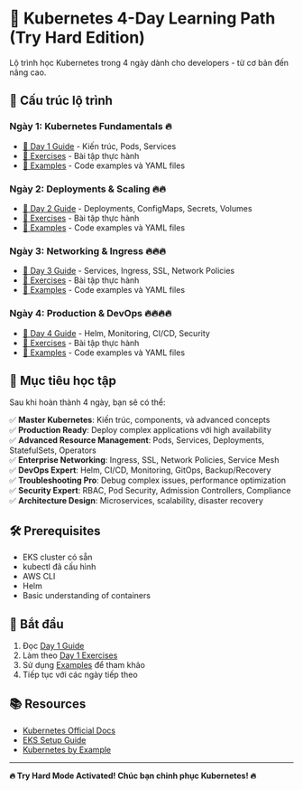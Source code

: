 # 🚀 Kubernetes 4-Day Learning Path (Try Hard Edition)

Lộ trình học Kubernetes trong 4 ngày dành cho developers - từ cơ bản đến nâng cao.

## 📅 **Cấu trúc lộ trình**

### **Ngày 1: Kubernetes Fundamentals** 🔥
- [📖 Day 1 Guide](./day-1/README.md) - Kiến trúc, Pods, Services
- [📝 Exercises](./day-1/exercises.md) - Bài tập thực hành
- [📁 Examples](./day-1/examples/) - Code examples và YAML files

### **Ngày 2: Deployments & Scaling** 🔥🔥
- [📖 Day 2 Guide](./day-2/README.md) - Deployments, ConfigMaps, Secrets, Volumes
- [📝 Exercises](./day-2/exercises.md) - Bài tập thực hành
- [📁 Examples](./day-2/examples/) - Code examples và YAML files

### **Ngày 3: Networking & Ingress** 🔥🔥🔥
- [📖 Day 3 Guide](./day-3/README.md) - Services, Ingress, SSL, Network Policies
- [📝 Exercises](./day-3/exercises.md) - Bài tập thực hành
- [📁 Examples](./day-3/examples/) - Code examples và YAML files

### **Ngày 4: Production & DevOps** 🔥🔥🔥🔥
- [📖 Day 4 Guide](./day-4/README.md) - Helm, Monitoring, CI/CD, Security
- [📝 Exercises](./day-4/exercises.md) - Bài tập thực hành
- [📁 Examples](./day-4/examples/) - Code examples và YAML files

## 🎯 **Mục tiêu học tập**

Sau khi hoàn thành 4 ngày, bạn sẽ có thể:

✅ **Master Kubernetes**: Kiến trúc, components, và advanced concepts  
✅ **Production Ready**: Deploy complex applications với high availability  
✅ **Advanced Resource Management**: Pods, Services, Deployments, StatefulSets, Operators  
✅ **Enterprise Networking**: Ingress, SSL, Network Policies, Service Mesh  
✅ **DevOps Expert**: Helm, CI/CD, Monitoring, GitOps, Backup/Recovery  
✅ **Troubleshooting Pro**: Debug complex issues, performance optimization  
✅ **Security Expert**: RBAC, Pod Security, Admission Controllers, Compliance  
✅ **Architecture Design**: Microservices, scalability, disaster recovery

## 🛠️ **Prerequisites**

- EKS cluster có sẵn
- kubectl đã cấu hình
- AWS CLI
- Helm
- Basic understanding of containers

## 🚀 **Bắt đầu**

1. Đọc [Day 1 Guide](./day-1/README.md)
2. Làm theo [Day 1 Exercises](./day-1/exercises.md)
3. Sử dụng [Examples](./day-1/examples/) để tham khảo
4. Tiếp tục với các ngày tiếp theo

## 📚 **Resources**

- [Kubernetes Official Docs](https://kubernetes.io/docs/)
- [EKS Setup Guide](../eks-setup-guide.md)
- [Kubernetes by Example](https://kubernetesbyexample.com/)

---

**🔥 Try Hard Mode Activated! Chúc bạn chinh phục Kubernetes! 🔥**
